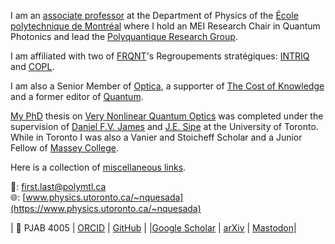 
I am an [associate professor](https://www.polymtl.ca/expertises/quesada-nicolas) at the Department of Physics of the [École polytechnique de Montréal](https://www.polymtl.ca/) where I hold an MEI Research Chair in Quantum Photonics and lead the [Polyquantique Research Group](https://qpi.polymtl.ca). 

I am affiliated with two of [FRQNT](https://frq.gouv.qc.ca/en/)'s Regroupements stratégiques: [INTRIQ](https://www.intriq.org) and [COPL](https://coplweb.ca/). 

I am also a Senior Member of [Optica](https://www.optica.org/membership/distinguished_honorary/senior/senior_member_classes/2021_osa_senior_members_(1)/), a supporter of [The Cost of Knowledge](http://thecostofknowledge.com/) and a former editor of [Quantum](https://quantum-journal.org/).

[My PhD](https://academictree.org/physics/tree.php?pid=164839) thesis on [Very Nonlinear Quantum Optics](https://tspace.library.utoronto.ca/handle/1807/71623) was completed under the supervision of [Daniel F.V. James](https://www.physics.utoronto.ca/~dfvj/) and [J.E. Sipe](https://www.physics.utoronto.ca/~sipegroup/) at the University of Toronto. While in Toronto I was also a Vanier and Stoicheff Scholar and a Junior Fellow of [Massey College](https://www.masseycollege.ca). 

Here is a collection of [miscellaneous links](./misc/).

📧: first.last@polymtl.ca \
🌐: [www.physics.utoronto.ca/~nquesada](https://www.physics.utoronto.ca/~nquesada) 

| 📍 PJAB 4005                                                                       | [ORCID](https://orcid.org/0000-0002-0175-1688) | [GitHub](https://github.com/nquesada)             | 
|[Google Scholar](https://scholar.google.ca/citations?user=dZNVjOEAAAAJ&hl=en&oi=ao) | [arXiv](https://arxiv.org/search/?searchtype=author&query=Quesada%2C+N)   | [Mastodon](https://fediscience.org/@polyquantique)| 


